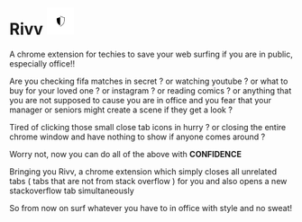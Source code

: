 # Rivv ![Rivv-icon](./ico-48.png)
A chrome extension for techies to save your web surfing if you are in public, especially office!!

Are you checking fifa matches in secret ? or watching youtube ? or what to buy for your loved one ?  or instagram ? or reading comics ? or anything that you are not supposed to cause you are in office and you fear that your manager or seniors might create a scene if they get a look ?

Tired of clicking those small close tab icons in hurry ? or closing the entire chrome window and have nothing to show if anyone comes around ?

Worry not, now you can do all of the above with **CONFIDENCE**

Bringing you Rivv, a chrome extension which simply closes all unrelated tabs ( tabs that are not from stack overflow ) for you and also opens a new stackoverflow tab simultaneously 

So from now on surf whatever you have to in office with style and no sweat!



